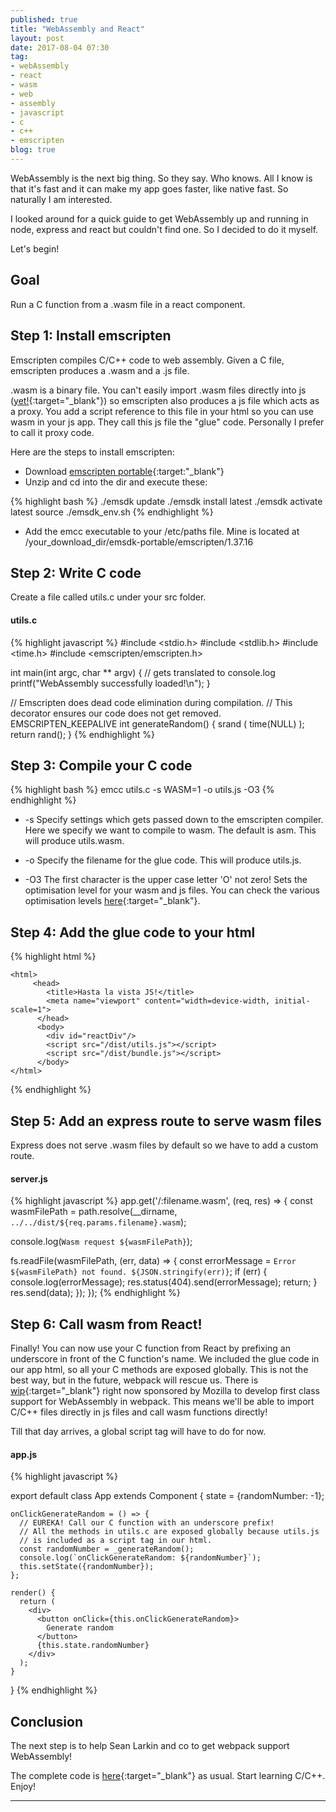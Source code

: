 ```yaml
---
published: true
title: "WebAssembly and React"
layout: post
date: 2017-08-04 07:30
tag:
- webAssembly
- react
- wasm
- web
- assembly
- javascript
- c
- c++
- emscripten
blog: true
---
```

WebAssembly is the next big thing. So they say. Who knows. All I know is
that it's fast and it can make my app goes faster, like native fast. So
naturally I am interested.

I looked around for a quick guide to get WebAssembly up and running in
node, express and react but couldn't find one. So I decided to do it myself.

Let's begin!

## Goal
Run a C function from a .wasm file in a react component.

## Step 1: Install emscripten
Emscripten compiles C/C++ code to web assembly. Given a C file,
emscripten produces a .wasm and a .js file.

.wasm is a binary file. You can't easily
import .wasm files directly into js ([yet!](https://medium.com/webpack/webpack-awarded-125-000-from-moss-program-f63eeaaf4e15){:target="_blank"}) so 
emscripten also produces a js file which acts as a proxy. You add a 
script reference to this file in your html so you can use wasm in your 
js app. They call this js file the "glue" code. Personally I prefer to call
it proxy code.

Here are the steps to install emscripten:

* Download [emscripten portable](https://s3.amazonaws.com/mozilla-games/emscripten/releases/emsdk-portable.tar.gz){:target:"_blank"}
* Unzip and cd into the dir and execute these:

{% highlight bash %}
./emsdk update
./emsdk install latest
./emsdk activate latest
source ./emsdk_env.sh
{% endhighlight %}

* Add the emcc executable to your /etc/paths file. Mine is
located at /your_download_dir/emsdk-portable/emscripten/1.37.16

## Step 2: Write C code
Create a file called utils.c under your src folder.

#### utils.c
{% highlight javascript %}
#include <stdio.h>
#include <stdlib.h>
#include <time.h>
#include <emscripten/emscripten.h>

int main(int argc, char ** argv) {
    // gets translated to console.log
    printf("WebAssembly successfully loaded!\n");
}

// Emscripten does dead code elimination during compilation.
// This decorator ensures our code does not get removed.
EMSCRIPTEN_KEEPALIVE
int generateRandom() {
    srand ( time(NULL) );
    return rand();
}
{% endhighlight %}


## Step 3: Compile your C code

{% highlight bash %}
emcc utils.c -s WASM=1 -o utils.js -O3
{% endhighlight %}

* -s Specify settings which gets passed down to the emscripten compiler. Here
we specify we want to compile to wasm. The default is asm. This will
produce utils.wasm.

* -o Specify the filename for the glue code. This will produce utils.js.

* -O3 The first character is the upper case letter 'O' not zero! Sets the optimisation
level for your wasm and js files. You can check the various optimisation levels
[here](https://kripken.github.io/emscripten-site/docs/tools_reference/emcc.html#emcc-o0){:target="_blank"}.

## Step 4: Add the glue code to your html

{% highlight html %}
<!DOCTYPE html>
    <html>
         <head>
            <title>Hasta la vista JS!</title>
            <meta name="viewport" content="width=device-width, initial-scale=1">
          </head>
          <body>
            <div id="reactDiv"/>
            <script src="/dist/utils.js"></script>
            <script src="/dist/bundle.js"></script>
          </body>
    </html>
{% endhighlight %}

## Step 5: Add an express route to serve wasm files

Express does not serve .wasm files by default so we have to add a custom route.

#### server.js
{% highlight javascript %}
app.get('/:filename.wasm', (req, res) => {
  const wasmFilePath = path.resolve(__dirname, 
    `../../dist/${req.params.filename}.wasm`);
  
  console.log(`Wasm request ${wasmFilePath}`);

  fs.readFile(wasmFilePath, (err, data) => {
    const errorMessage = `Error ${wasmFilePath} not found. ${JSON.stringify(err)}`;
    if (err) {
      console.log(errorMessage);
      res.status(404).send(errorMessage);
      return;
    }
    res.send(data);
  });
});
{% endhighlight %}

## Step 6: Call wasm from React!

Finally! You can now use your C function from React by prefixing an underscore
in front of the C function's name. We included the glue code in our app html, so
all your C methods are exposed globally. This is not the best way, but 
in the future, webpack will rescue us. There is [wip](https://medium.com/webpack/webpack-awarded-125-000-from-moss-program-f63eeaaf4e15){:target="_blank"}
right now sponsored by Mozilla to develop first class support for WebAssembly in webpack. 
This means we'll be able to import C/C++ files directly in js files and
call wasm functions directly! 

Till that day arrives, a global script tag will have to do for now.

#### app.js
{% highlight javascript %}

export default class App extends Component {
    state = {randomNumber: -1};
    
    onClickGenerateRandom = () => {
      // EUREKA! Call our C function with an underscore prefix!
      // All the methods in utils.c are exposed globally because utils.js
      // is included as a script tag in our html.
      const randomNumber = _generateRandom();
      console.log(`onClickGenerateRandom: ${randomNumber}`);
      this.setState({randomNumber});
    }; 
      
    render() {
      return (
        <div>
          <button onClick={this.onClickGenerateRandom}>
            Generate random
          </button>
          {this.state.randomNumber}
        </div>
      );
    }
}
{% endhighlight %}

## Conclusion
The next step is to help Sean Larkin and co to get webpack support WebAssembly!

The complete code is [here](https://github.com/yusinto/wasm-playground){:target="_blank"}
as usual. Start learning C/C++. Enjoy!

---------------------------------------------------------------------------------------
